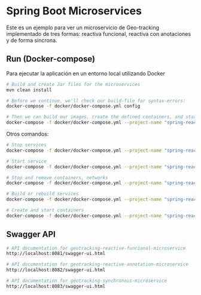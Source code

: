# Spring Boot Microservices

Este es un ejemplo para ver un microservicio de Geo-tracking implementado de tres formas: reactiva funcional, reactiva con anotaciones y de forma sincrona.

## Run (Docker-compose)

Para ejecutar la aplicación en un entorno local utilizando Docker

```bash
# Build and create Jar files for the microservices
mvn clean install 

# Before we continue, we'll check our build-file for syntax-errors:
docker-compose -f docker/docker-compose.yml config

# Then we can build our images, create the defined containers, and start it in one command:
docker-compose -f docker/docker-compose.yml --project-name "spring-reactive-demo" up --build -d
```


Otros comandos:

```bash
# Stop services
docker-compose -f docker/docker-compose.yml --project-name "spring-reactive-demo" stop

# Start service
docker-compose -f docker/docker-compose.yml --project-name "spring-reactive-demo" start

# Stop and remove containers, networks
docker-compose -f docker/docker-compose.yml --project-name "spring-reactive-demo" down

# Build or rebuild services
docker-compose -f docker/docker-compose.yml --project-name "spring-reactive-demo" build

# Create and start containers
docker-compose -f docker/docker-compose.yml --project-name "spring-reactive-demo" up -d
```

## Swagger API

```bash
# API documentation for geotracking-reactive-funcional-microservice
http://localhost:8081/swagger-ui.html

# API documentation for geotracking-reactive-annotation-microservice
http://localhost:8082/swagger-ui.html

# API documentation for geotracking-synchronous-microservice
http://localhost:8083/swagger-ui.html
```